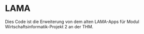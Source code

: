 # LAMA
Dies Code ist die Erweiterung von dem alten LAMA-Apps für Modul Wirtschaftsinformatik-Projekt 2 an der THM.
